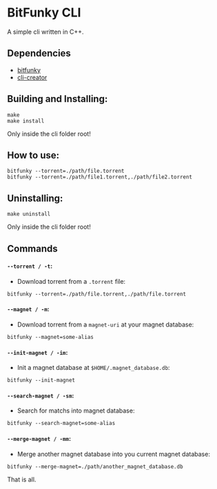 # BitFunky CLI

A simple cli written in C++.

## Dependencies

- [bitfunky](https://github.com/Raisess/bitfunky)
- [cli-creator](https://github.com/Raisess/cli-creator)

## Building and Installing:

```shell
make
make install
```

Only inside the cli folder root!

## How to use:

```shell
bitfunky --torrent=./path/file.torrent
bitfunky --torrent=./path/file1.torrent,./path/file2.torrent
```

## Uninstalling:

```shell
make uninstall
```

Only inside the cli folder root!

## Commands

#### `--torrent / -t`:

- Download torrent from a `.torrent` file:

```shell
bitfunky --torrent=./path/file.torrent,./path/file.torrent
```

#### `--magnet / -m`:

- Download torrent from a `magnet-uri` at your magnet database:

```shell
bitfunky --magnet=some-alias
```

#### `--init-magnet / -im`:

- Init a magnet database at `$HOME/.magnet_database.db`:

```shell
bitfunky --init-magnet
```

#### `--search-magnet / -sm`:

- Search for matchs into magnet database:

```shell
bitfunky --search-magnet=some-alias
```

#### `--merge-magnet / -mm`:

- Merge another magnet database into you current magnet database:

```shell
bitfunky --merge-magnet=./path/another_magnet_database.db
```

That is all.

